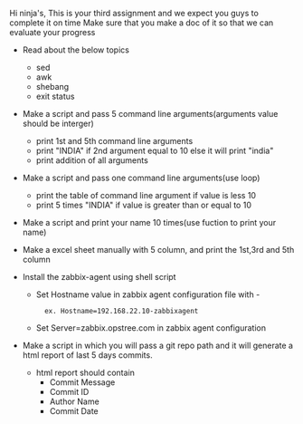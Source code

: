 Hi ninja's, This is your third assignment and we expect you guys to complete it on time Make sure that you make a doc of it so that we can evaluate your progress

* Read about the below topics

    - sed
    - awk
    - shebang
    - exit status

* Make a script and pass 5 command line arguments(arguments value should be interger)

    - print 1st and 5th command line arguments
    -  print "INDIA" if 2nd argument equal to 10 else it will print "india"
    - print addition of all arguments
* Make a script and pass one command line arguments(use loop)

    - print the table of command line argument if value is less 10
    - print 5 times "INDIA" if value is greater than or equal to 10
* Make a script and print your name 10 times(use fuction to print your name)

* Make a excel sheet manually with 5 column, and print the 1st,3rd and 5th column

* Install the zabbix-agent using shell script

    - Set Hostname value in zabbix agent configuration file with <IP of you localmachine>-<hostname of you local 
      machine>

            ex. Hostname=192.168.22.10-zabbixagent
    - Set Server=zabbix.opstree.com in zabbix agent configuration

* Make a script in which you will pass a git repo path and it will generate a html report of last 5 days commits.

    - html report should contain
         - Commit Message
         - Commit ID
         - Author Name
         - Commit Date